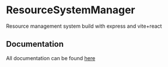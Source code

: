 # ResourceSystemManager

Resource management system build with express and vite+react

## Documentation

All documentation can be found [here](/docs)
